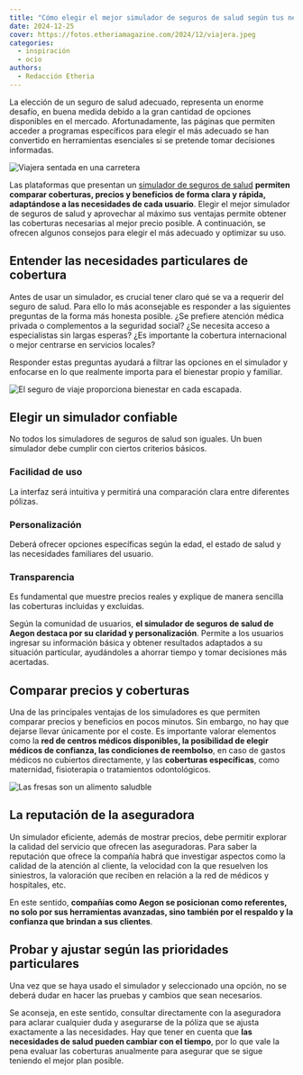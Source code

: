 ```yaml
---
title: "Cómo elegir el mejor simulador de seguros de salud según tus necesidades"
date: 2024-12-25
cover: https://fotos.etheriamagazine.com/2024/12/viajera.jpeg
categories: 
  - inspiración
  - ocio
authors: 
  - Redacción Etheria
---
```


La elección de un seguro de salud adecuado, representa un enorme desafío, en buena 
medida debido a la gran cantidad de opciones disponibles en el mercado. Afortunadamente, 
las páginas que permiten acceder a programas específicos para elegir el más adecuado se 
han convertido en herramientas esenciales si se pretende tomar decisiones informadas. 

![Viajera sentada en una carretera](https://fotos.etheriamagazine.com/2024/12/viajera.jpeg "Viajar abre la mente y cultiva el espíritu.")

Las plataformas que presentan un [simulador de seguros de 
salud](https://www.aegon.es/seguros/salud/calcula-tu-precio) **permiten comparar 
coberturas, precios y beneficios de forma clara y rápida, adaptándose a las necesidades 
de cada usuario**. Elegir el mejor simulador de seguros de salud y aprovechar al máximo 
sus ventajas permite obtener las coberturas necesarias al mejor precio posible. A 
continuación, se ofrecen algunos consejos para elegir el más adecuado y optimizar su 
uso. 

## Entender las necesidades particulares de cobertura

Antes de usar un simulador, es crucial tener claro qué se va a requerir del seguro de 
salud. Para ello lo más aconsejable es responder a las siguientes preguntas de la forma 
más honesta posible. ¿Se prefiere atención médica privada o complementos a la seguridad 
social? ¿Se necesita acceso a especialistas sin largas esperas? ¿Es importante la 
cobertura internacional o mejor centrarse en servicios locales? 

Responder estas preguntas ayudará a filtrar las opciones en el simulador y enfocarse en 
lo que realmente importa para el bienestar propio y familiar. 

![El seguro de viaje proporciona bienestar en cada escapada.](https://fotos.etheriamagazine.com/2024/12/blood-pressure.jpeg "Un seguro de viaje proporciona tranquilidad en cada escapada.")

## Elegir un simulador confiable

No todos los simuladores de seguros de salud son iguales. Un buen simulador debe cumplir 
con ciertos criterios básicos. 

### Facilidad de uso

La interfaz será intuitiva y permitirá una comparación clara entre diferentes pólizas. 

### Personalización

Deberá ofrecer opciones específicas según la edad, el estado de salud y las necesidades 
familiares del usuario. 

### Transparencia

Es fundamental que muestre precios reales y explique de manera sencilla las coberturas 
incluidas y excluidas. 

Según la comunidad de usuarios, **el simulador de seguros de salud de Aegon destaca por 
su claridad y personalización**. Permite a los usuarios ingresar su información básica y 
obtener resultados adaptados a su situación particular, ayudándoles a ahorrar tiempo y 
tomar decisiones más acertadas. 

## Comparar precios y coberturas

Una de las principales ventajas de los simuladores es que permiten comparar precios y 
beneficios en pocos minutos. Sin embargo, no hay que dejarse llevar únicamente por el 
coste. Es importante valorar elementos como la **red de centros médicos disponibles, la 
posibilidad de elegir médicos de confianza, las condiciones de reembolso**, en caso de 
gastos médicos no cubiertos directamente, y las **coberturas específicas**, como 
maternidad, fisioterapia o tratamientos odontológicos. 

![Las fresas son un alimento saludble](https://fotos.etheriamagazine.com/2024/12/fresas-salud.jpeg "Una alimentación adecuada contribuye a una vida más saludable.")

## La reputación de la aseguradora

Un simulador eficiente, además de mostrar precios, debe permitir explorar la calidad del 
servicio que ofrecen las aseguradoras. Para saber la reputación que ofrece la compañía 
habrá que investigar aspectos como la calidad de la atención al cliente, la velocidad 
con la que resuelven los siniestros, la valoración que reciben en relación a la red de 
médicos y hospitales, etc. 

En este sentido, **compañías como Aegon se posicionan como referentes, no solo por sus 
herramientas avanzadas, sino también por el respaldo y la confianza que brindan a sus 
clientes**. 

## Probar y ajustar según las prioridades particulares

Una vez que se haya usado el simulador y seleccionado una opción, no se deberá dudar en 
hacer las pruebas y cambios que sean necesarios. 

Se aconseja, en este sentido, consultar directamente con la aseguradora para aclarar 
cualquier duda y asegurarse de la póliza que se ajusta exactamente a las necesidades. 
Hay que tener en cuenta que **las necesidades de salud pueden cambiar con el tiempo**, 
por lo que vale la pena evaluar las coberturas anualmente para asegurar que se sigue 
teniendo el mejor plan posible.
